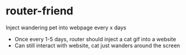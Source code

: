# router-friend
Inject wandering pet into webpage every x days

+ Once every 1-5 days, router should inject a cat gif into a website
+ Can still interact with website, cat just wanders around the screen
